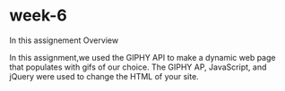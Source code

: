 # week-6

In this assignement Overview

In this assignment,we used the GIPHY API to make a dynamic web page that populates with gifs of our choice. The GIPHY AP, JavaScript, and jQuery were used to change the HTML of your site.